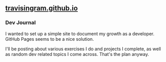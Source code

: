 ## [travisingram.github.io](travisingram.github.io)

### Dev Journal

I wanted to set up a simple site to document my growth as a developer.  GitHub Pages seems to be a nice solution.  

I'll be posting about various exercises I do and projects I complete, as well as random dev related topics I come across.  That's the plan anyway.
